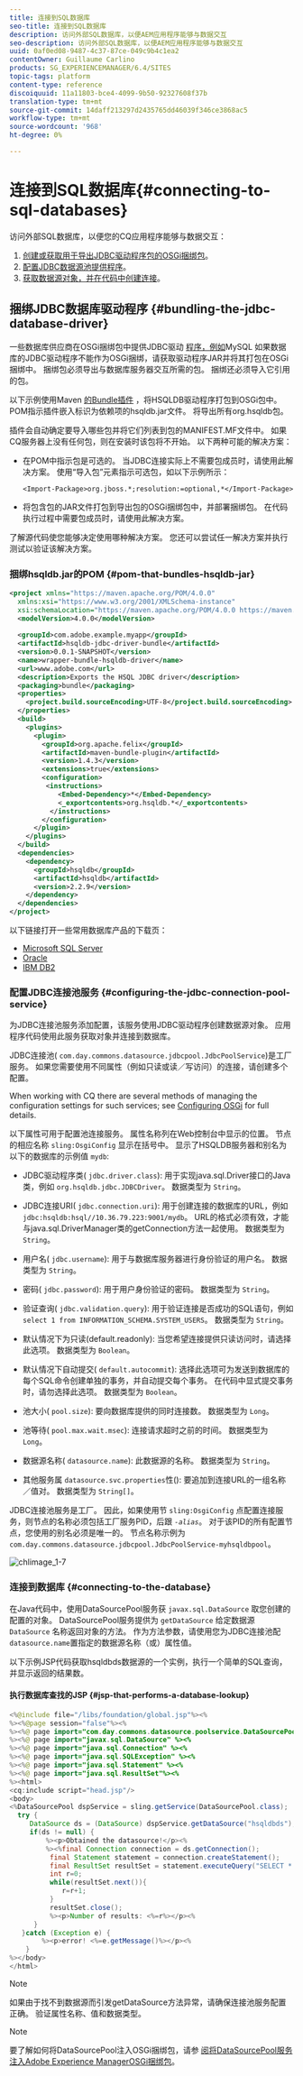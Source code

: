 ```yaml
---
title: 连接到SQL数据库
seo-title: 连接到SQL数据库
description: 访问外部SQL数据库，以便AEM应用程序能够与数据交互
seo-description: 访问外部SQL数据库，以便AEM应用程序能够与数据交互
uuid: 0af0ed08-9487-4c37-87ce-049c9b4c1ea2
contentOwner: Guillaume Carlino
products: SG_EXPERIENCEMANAGER/6.4/SITES
topic-tags: platform
content-type: reference
discoiquuid: 11a11803-bce4-4099-9b50-92327608f37b
translation-type: tm+mt
source-git-commit: 14daff213297d2435765dd46039f346ce3868ac5
workflow-type: tm+mt
source-wordcount: '968'
ht-degree: 0%

---
```



# 连接到SQL数据库{#connecting-to-sql-databases}

访问外部SQL数据库，以便您的CQ应用程序能够与数据交互：

1. [创建或获取用于导出JDBC驱动程序包的OSGi捆绑包](#bundling-the-jdbc-database-driver)。
1. [配置JDBC数据源池提供程序](#configuring-the-jdbc-connection-pool-service)。
1. [获取数据源对象，并在代码中创建连接](#connecting-to-the-database)。

## 捆绑JDBC数据库驱动程序 {#bundling-the-jdbc-database-driver}

一些数据库供应商在OSGi捆绑包中提供JDBC驱动 [程序，例如](https://www.mysql.com/downloads/connector/j/)MySQL 如果数据库的JDBC驱动程序不能作为OSGi捆绑，请获取驱动程序JAR并将其打包在OSGi捆绑中。 捆绑包必须导出与数据库服务器交互所需的包。 捆绑还必须导入它引用的包。

以下示例使用Maven [的Bundle插件](https://felix.apache.org/site/apache-felix-maven-bundle-plugin-bnd.html) ，将HSQLDB驱动程序打包到OSGi包中。 POM指示插件嵌入标识为依赖项的hsqldb.jar文件。 将导出所有org.hsqldb包。

插件会自动确定要导入哪些包并将它们列表到包的MANIFEST.MF文件中。 如果CQ服务器上没有任何包，则在安装时该包将不开始。 以下两种可能的解决方案：

* 在POM中指示包是可选的。 当JDBC连接实际上不需要包成员时，请使用此解决方案。 使用“导入包”元素指示可选包，如以下示例所示：

   `<Import-Package>org.jboss.*;resolution:=optional,*</Import-Package>`
* 将包含包的JAR文件打包到导出包的OSGi捆绑包中，并部署捆绑包。 在代码执行过程中需要包成员时，请使用此解决方案。

了解源代码使您能够决定使用哪种解决方案。 您还可以尝试任一解决方案并执行测试以验证该解决方案。

### 捆绑hsqldb.jar的POM {#pom-that-bundles-hsqldb-jar}

```xml
<project xmlns="https://maven.apache.org/POM/4.0.0" 
  xmlns:xsi="https://www.w3.org/2001/XMLSchema-instance" 
  xsi:schemaLocation="https://maven.apache.org/POM/4.0.0 https://maven.apache.org/xsd/maven-4.0.0.xsd">
  <modelVersion>4.0.0</modelVersion>
  
  <groupId>com.adobe.example.myapp</groupId>
  <artifactId>hsqldb-jdbc-driver-bundle</artifactId>
  <version>0.0.1-SNAPSHOT</version>
  <name>wrapper-bundle-hsqldb-driver</name>
  <url>www.adobe.com</url>
  <description>Exports the HSQL JDBC driver</description>
  <packaging>bundle</packaging>
  <properties>
    <project.build.sourceEncoding>UTF-8</project.build.sourceEncoding>
  </properties>
  <build>
    <plugins>
      <plugin>
        <groupId>org.apache.felix</groupId> 
        <artifactId>maven-bundle-plugin</artifactId>
        <version>1.4.3</version> 
        <extensions>true</extensions> 
        <configuration> 
         <instructions> 
            <Embed-Dependency>*</Embed-Dependency>
            <_exportcontents>org.hsqldb.*</_exportcontents>
          </instructions>
        </configuration> 
      </plugin>
    </plugins>
  </build>
  <dependencies>
    <dependency>
      <groupId>hsqldb</groupId>
      <artifactId>hsqldb</artifactId>
      <version>2.2.9</version>
    </dependency>
  </dependencies>
</project>
```

以下链接打开一些常用数据库产品的下载页：

* [Microsoft SQL Server](https://www.microsoft.com/en-us/download/details.aspx?displaylang=en&amp;id=11774)
* [Oracle](https://www.oracle.com/technetwork/database/features/jdbc/index-091264.html)
* [IBM DB2](https://www-01.ibm.com/support/docview.wss?uid=swg27007053)

### 配置JDBC连接池服务 {#configuring-the-jdbc-connection-pool-service}

为JDBC连接池服务添加配置，该服务使用JDBC驱动程序创建数据源对象。 应用程序代码使用此服务获取对象并连接到数据库。

JDBC连接池( `com.day.commons.datasource.jdbcpool.JdbcPoolService`)是工厂服务。 如果您需要使用不同属性（例如只读或读／写访问）的连接，请创建多个配置。

When working with CQ there are several methods of managing the configuration settings for such services; see [Configuring OSGi](/help/sites-deploying/configuring-osgi.md) for full details.

以下属性可用于配置池连接服务。 属性名称列在Web控制台中显示的位置。 节点的相应名称 `sling:OsgiConfig` 显示在括号中。 显示了HSQLDB服务器和别名为以下的数据库的示例值 `mydb`:

* JDBC驱动程序类( `jdbc.driver.class`): 用于实现java.sql.Driver接口的Java类，例如 `org.hsqldb.jdbc.JDBCDriver`。 数据类型为 `String`。

* JDBC连接URI( `jdbc.connection.uri`): 用于创建连接的数据库的URL，例如 `jdbc:hsqldb:hsql//10.36.79.223:9001/mydb`。 URL的格式必须有效，才能与java.sql.DriverManager类的getConnection方法一起使用。 数据类型为 `String`。

* 用户名( `jdbc.username`): 用于与数据库服务器进行身份验证的用户名。 数据类型为 `String`。

* 密码( `jdbc.password`): 用于用户身份验证的密码。 数据类型为 `String`。

* 验证查询( `jdbc.validation.query`): 用于验证连接是否成功的SQL语句，例如 `select 1 from INFORMATION_SCHEMA.SYSTEM_USERS`。 数据类型为 `String`。

* 默认情况下为只读(default.readonly): 当您希望连接提供只读访问时，请选择此选项。 数据类型为 `Boolean`。
* 默认情况下自动提交( `default.autocommit`): 选择此选项可为发送到数据库的每个SQL命令创建单独的事务，并自动提交每个事务。 在代码中显式提交事务时，请勿选择此选项。 数据类型为 `Boolean`。

* 池大小( `pool.size`): 要向数据库提供的同时连接数。 数据类型为 `Long`。

* 池等待( `pool.max.wait.msec`): 连接请求超时之前的时间。 数据类型为 `Long`。

* 数据源名称( `datasource.name`): 此数据源的名称。 数据类型为 `String`。

* 其他服务属 `datasource.svc.properties`性(): 要追加到连接URL的一组名称／值对。 数据类型为 `String[]`。

JDBC连接池服务是工厂。 因此，如果使用节 `sling:OsgiConfig` 点配置连接服务，则节点的名称必须包括工厂服务PID，后跟 *`-alias`*。 对于该PID的所有配置节点，您使用的别名必须是唯一的。 节点名称示例为 `com.day.commons.datasource.jdbcpool.JdbcPoolService-myhsqldbpool`。

![chlimage_1-7](assets/chlimage_1-7.png)

### 连接到数据库 {#connecting-to-the-database}

在Java代码中，使用DataSourcePool服务获 `javax.sql.DataSource` 取您创建的配置的对象。 DataSourcePool服务提供为 `getDataSource` 给定数据源 `DataSource` 名称返回对象的方法。 作为方法参数，请使用您为JDBC连接池配 `datasource.name`置指定的数据源名称（或）属性值。

以下示例JSP代码获取hsqldbds数据源的一个实例，执行一个简单的SQL查询，并显示返回的结果数。

#### 执行数据库查找的JSP {#jsp-that-performs-a-database-lookup}

```java
<%@include file="/libs/foundation/global.jsp"%><%
%><%@page session="false"%><%
%><%@ page import="com.day.commons.datasource.poolservice.DataSourcePool" %><%
%><%@ page import="javax.sql.DataSource" %><%
%><%@ page import="java.sql.Connection" %><%
%><%@ page import="java.sql.SQLException" %><%
%><%@ page import="java.sql.Statement" %><%
%><%@ page import="java.sql.ResultSet"%><%
%><html>
<cq:include script="head.jsp"/>
<body>
<%DataSourcePool dspService = sling.getService(DataSourcePool.class);
  try {
     DataSource ds = (DataSource) dspService.getDataSource("hsqldbds"); 
     if(ds != null) {
         %><p>Obtained the datasource!</p><%
         %><%final Connection connection = ds.getConnection();
          final Statement statement = connection.createStatement();
          final ResultSet resultSet = statement.executeQuery("SELECT * from INFORMATION_SCHEMA.SYSTEM_USERS"); 
          int r=0;
          while(resultSet.next()){
             r=r+1;
          } 
          resultSet.close();
          %><p>Number of results: <%=r%></p><%
      } 
   }catch (Exception e) {
        %><p>error! <%=e.getMessage()%></p><%
    } 
%></body>
</html>
```

>[!NOTE]
>
>如果由于找不到数据源而引发getDataSource方法异常，请确保连接池服务配置正确。 验证属性名称、值和数据类型。


>[!NOTE]
>
>要了解如何将DataSourcePool注入OSGi捆绑包，请参 [阅将DataSourcePool服务注入Adobe Experience ManagerOSGi捆绑包](https://helpx.adobe.com/experience-manager/using/datasourcepool.html)。

